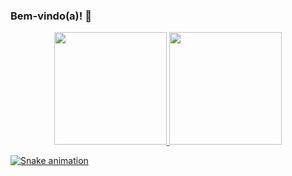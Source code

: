 ### Bem-vindo(a)! 👋

<div align="center">
  <a href="https://github.com/glattanz">
  <img height="180em" src="https://github-readme-stats.vercel.app/api?username=glattanz&show_icons=true&theme=radical&include_all_commits=true&count_private=true"/>
  <img height="180em" src="https://github-readme-stats.vercel.app/api/top-langs/?username=glattanz&layout=compact&langs_count=7&theme=radical"/>
</div>
  
 ![Snake animation](https://github.com/glattanz/glattanz/blob/output/github-contribution-grid-snake.svg)
